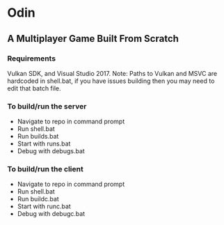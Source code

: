 # Odin
## A Multiplayer Game Built From Scratch

### Requirements
Vulkan SDK, and Visual Studio 2017. Note: Paths to Vulkan and MSVC are hardcoded in shell.bat, if you have issues building then you may need to edit that batch file.

### To build/run the server
* Navigate to repo in command prompt
* Run shell.bat
* Run builds.bat
* Start with runs.bat
* Debug with debugs.bat

### To build/run the client
* Navigate to repo in command prompt
* Run shell.bat
* Run buildc.bat
* Start with runc.bat
* Debug with debugc.bat
